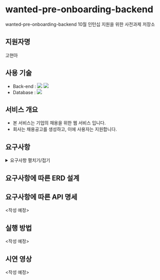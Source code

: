 # wanted-pre-onboarding-backend
wanted-pre-onboarding-backend 10월 인턴십 지원을 위한 사전과제 저장소

## 지원자명
고현아

## 사용 기술
- Back-end : <img src="https://img.shields.io/badge/java-007396?style=for-the-flat&logo=OpenJDK&logoColor=white"> <img src="https://img.shields.io/badge/spring-6DB33F?style=for-the-flat&logo=springboot&logoColor=white">
- Database : <img src="https://img.shields.io/badge/mysql-4479A1?style=for-the-flat&logo=mysql&logoColor=white">

## 서비스 개요
- 본 서비스는 기업의 채용을 위한 웹 서비스 입니다.
- 회사는 채용공고를 생성하고, 이에 사용자는 지원합니다.

## 요구사항
<details>
<summary> 요구사항 펼치기/접기 </summary>

1. **채용공고를 등록합니다.**

    <aside>
    ➡️ 회사는 아래 데이터와 같이 채용공고를 등록합니다.

    </aside>
    <details>
    <summary> 예시 데이터 펼치기/접기 </summary>
   
    ```json lines
    {
   		"회사_id":"회사_id",
      	"채용포지션":"백엔드 주니어 개발자",
      	"채용보상금":1000000,
      	"채용내용":"원티드랩에서 백엔드 주니어 개발자를 채용합니다. 자격요건은..",
      	"사용기술":"Python"
    }
    ```
   </details>
2. **채용공고를 수정합니다.**

    <aside>
    ➡️ 회사는 아래 데이터와 같이 채용공고를 수정합니다. (회사 id 이외 모두 수정 가능합니다.)

    </aside>
    <details>
    <summary> 예시 데이터 펼치기/접기 </summary>

    ```json lines
    {
      	"채용포지션":"백엔드 주니어 개발자",
      	"채용보상금":1500000, 
      	"채용내용":"원티드랩에서 백엔드 주니어 개발자를 '적극' 채용합니다. 자격요건은..",
      	"사용기술":"Python"
    }
    
    or
    
    {
      	"채용포지션":"백엔드 주니어 개발자",
      	"채용보상금":1000000,
      	"채용내용":"원티드랩에서 백엔드 주니어 개발자를 채용합니다. 자격요건은..",
      	"사용기술":"Django",
    }
    ```
   </details>
3. **채용공고를 삭제합니다.**

    <aside>
    ➡️ DB에서 삭제됩니다.

    </aside>

4. **채용공고 목록을 가져옵니다.**

    <aside>
    ➡️ 4-1. 사용자는 채용공고 목록을 아래와 같이 확인할 수 있습니다.

    </aside>
    <details>
    <summary> 예시 데이터 펼치기/접기 </summary>

    ```json lines
    [
    	{
    		"채용공고_id": 채용공고_id,
    	  	"회사명":"원티드랩",
    	  	"국가":"한국",
    	  	"지역":"서울",
    	  	"채용포지션":"백엔드 주니어 개발자",
    	  	"채용보상금":1500000,
    	  	"사용기술":"Python"
    	},
    	{
    		"채용공고_id": 채용공고_id,
    	  	"회사명":"네이버",
    	  	"국가":"한국",
    	  	"지역":"판교",
    	  	"채용포지션":"Django 백엔드 개발자",
    	  	"채용보상금":1000000,
    	  	"사용기술":"Django"
    	},
      ...
    ]
    ```
   </details>
    <aside>
    ➡️ 4-2. 채용공고 검색 기능 구현

    </aside>
    <details>
    <summary> 예시 데이터 펼치기/접기 </summary>

    ```json lines
    // Example - 1) some/url?search=원티드
    [
    	{
    		"채용공고_id": 채용공고_id,
    	  	"회사명":"원티드랩",
    	  	"국가":"한국",
    	  	"지역":"서울",
    	  	"채용포지션":"백엔드 주니어 개발자",
    	  	"채용보상금":1500000,
    	  	"사용기술":"Python"
    	},
    	{
    		"채용공고_id": 채용공고_id,
    	  	"회사명":"원티드코리아",
    	  	"국가":"한국",
    	  	"지역":"부산",
    	  	"채용포지션":"프론트엔드 개발자",
    	  	"채용보상금":500000,
    	  	"사용기술":"javascript"
    	}
    ]
    
    // Example - 2) some/url?search=Django
    [
    	{
    		"채용공고_id": 채용공고_id,
    	  	"회사명":"네이버",
    	  	"국가":"한국",
    	  	"지역":"판교",
    	  	"채용포지션":"Django 백엔드 개발자",
    	  	"채용보상금":1000000,
    	  	"사용기술":"Django"
    	},
    	{
    		"채용공고_id": 채용공고_id,
    	  	"회사명":"카카오",
    	  	"국가":"한국",
    	  	"지역":"판교",
    	  	"채용포지션":"Django 백엔드 개발자",
    	  	"채용보상금":500000,
    	  	"사용기술":"Python"
    	},
      ...
    ]
    ```
   </details>
5. **채용 상세 페이지를 가져옵니다.**

    <aside>
    ➡️ 사용자는 채용상세 페이지를 아래와 같이 확인할 수 있습니다.

    - “채용내용”이 추가적으로 담겨있음.
    - 해당 회사가 올린 다른 채용공고 가 추가적으로 포함됩니다
    </aside>
    <details>
    <summary> 예시 데이터 펼치기/접기 </summary>

    ```json lines
    {
    	"채용공고_id": 채용공고_id,
    	"회사명":"원티드랩",
    	"국가":"한국",
    	"지역":"서울",
    	"채용포지션":"백엔드 주니어 개발자",
    	"채용보상금":1500000,
    	"사용기술":"Python",
    	"채용내용": "원티드랩에서 백엔드 주니어 개발자를 채용합니다. 자격요건은..",
    	"회사가올린다른채용공고":[채용공고_id, 채용공고_id, ..],
    }
    ```
   </details>

6. **사용자는 채용공고에 지원합니다(선택사항 및 가산점요소).**

    <aside>
    ➡️ 사용자는 채용공고에 아래와 같이 지원합니다. (가점 요소이며, 필수 구현 요소가 아님)

    - 사용자는 1회만 지원 가능합니다.
    </aside>
    <details>
    <summary> 예시 데이터 펼치기/접기 </summary>

    ```json lines
    {
   		"채용공고_id": 채용공고_id,
    	"사용자_id": 사용자_id
    }
    ```
   </details>
</details>

## 요구사항에 따른 ERD 설계

## 요구사항에 따른 API 명세
<작성 예정>
## 실행 방법
<작성 예정>
## 시연 영상
<작성 예정>
